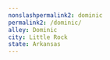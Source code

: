 ```yaml
---
﻿nonslashpermalink2: dominic
permalink2: /dominic/
alley: Dominic
city: Little Rock
state: Arkansas
---
```

